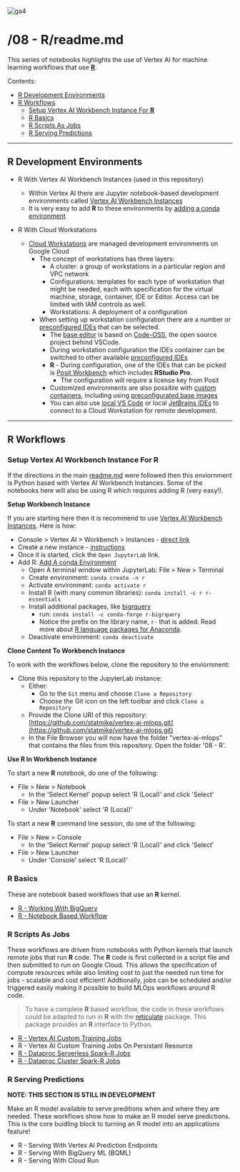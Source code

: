 ![ga4](https://www.google-analytics.com/collect?v=2&tid=G-6VDTYWLKX6&cid=1&en=page_view&sid=1&dl=statmike%2Fvertex-ai-mlops%2F08+-+R&dt=readme.md)

# /08 - R/readme.md

This series of notebooks highlights the use of Vertex AI for machine learning workflows that use [**R**](https://www.r-project.org/).

Contents:
- [R Development Environments](#R-Development-Environments)
- [R Workflows](#R-Workflows)
    - [Setup Vertex AI Workbench Instance For **R**](#Setup-Vertex-AI-Workbench-Instance-For-R)
    - [R Basics](#R-Basics)
    - [R Scripts As Jobs](#R-Scripts-As-Jobs)
    - [R Serving Predictions](#R-Serving-Predictions)

---
## R Development Environments

- R With Vertex AI Workbench Instances (used in this repository)
    - Within Vertex AI there are Jupyter notebook-based development environments called [Vertex AI Workbench Instances](https://cloud.google.com/vertex-ai/docs/workbench/instances/introduction)
    - It is very easy to add **R** to these environments by [adding a conda environment](https://cloud.google.com/vertex-ai/docs/workbench/instances/add-environment)

- R With Cloud Workstations
    - [Cloud Workstations](https://cloud.google.com/workstations/docs/overview) are managed development environments on Google Cloud
        - The concept of workstations has three layers:
            - A cluster: a group of workstations in a particular region and VPC network
            - Configurations: templates for each type of workstation that might be needed, each with specification for the virtual machine, storage, container, IDE or Editor.  Access can be limited with IAM controls as well.
            - Workstations: A deployment of a configuration
        - When setting up workstation configuration there are a number or [preconfigured IDEs](https://cloud.google.com/workstations/docs/preconfigured-ides) that can be selected.  
            - The [base editor](https://cloud.google.com/workstations/docs/base-editor-overview) is based on [Code-OSS](https://github.com/microsoft/vscode), the open source project behind VSCode.
            - During workstation configuration the IDEs container can be switched to other available [preconfigured IDEs](https://cloud.google.com/workstations/docs/preconfigured-ides)
            - **R** - During configuration, one of the IDEs that can be picked is [Posit Workbench](https://cloud.google.com/workstations/docs/develop-code-using-posit-workbench-rstudio) which includes **RStudio Pro**. 
                - The configuration will require a license key from Posit
            - Customized environments are also possible with [custom containers](https://cloud.google.com/workstations/docs/customize-container-images), including using [preconfigurated base images](https://cloud.google.com/workstations/docs/preconfigured-base-images)
            - You can also use [local VS Code](https://cloud.google.com/workstations/docs/develop-code-using-local-vscode-editor) or local [JetBrains IDEs](https://cloud.google.com/workstations/docs/develop-code-using-local-jetbrains-ides) to connect to a Cloud Workstation for remote development.

---

## R Workflows


### Setup Vertex AI Workbench Instance For **R**

If the directions in the main [readme.md](../readme.md) were followed then this enviornment is Python based with Vertex AI Workbench Instances.  Some of the notebooks here will also be using R which requires adding R (very easy!).  

**Setup Workbench Instance**

If you are starting here then it is recommend to use [Vertex AI Workbench Instances](https://cloud.google.com/vertex-ai/docs/workbench/instances/introduction).  Here is how:
- Console > Vertex AI > Workbench > Instances - [direct link](https://console.cloud.google.com/vertex-ai/workbench/instances)
- Create a new instance - [instructions](https://cloud.google.com/vertex-ai/docs/workbench/instances/create)
- Once it is started, click the `Open JupyterLab` link.
- Add R: [Add A conda Environment](https://cloud.google.com/vertex-ai/docs/workbench/instances/add-environment)
    - Open A terminal window within JupyterLab: File > New > Terminal
    - Create environment: `conda create -n r`
    - Activate environment: `conda activate r`
    - Install R (with many common libraries): `conda install -c r r-essentials`
    - Install additional packages, like [bigrquery](https://bigrquery.r-dbi.org/)
        - run: `conda install -c conda-forge r-bigrquery`
        - Notice the prefix on the library name, `r-` that is added.  Read more about [R language packages for Anaconda](https://docs.anaconda.com/free/anaconda/reference/packages/r-language-pkg-docs/).
    - Deactivate environment: `conda deactivate`

**Clone Content To Workbench Instance**

To work with the workflows below, clone the repository to the enviornment:
- Clone this repository to the JupyterLab instance:
    - Either:
        - Go to the `Git` menu and choose `Clone a Repository`
        - Choose the Git icon on the left toolbar and click `Clone a Repository`
    - Provide the Clone URI of this repository: [https://github.com/statmike/vertex-ai-mlops.git](https://github.com/statmike/vertex-ai-mlops.git)
    - In the File Browser you will now have the folder "vertex-ai-mlops" that contains the files from this repository. Open the folder '08 - R'.

**Use R In Workbench Instance**

To start a new **R** notebook, do one of the following:
- File > New > Notebook
    - In the 'Select Kernel' popup select 'R (Local)' and click 'Select'
- File > New Launcher
    - Under 'Notebook' select 'R (Local)'
  
To start a new **R** command line session, do one of the following:
- File > New > Console
    - In the 'Select Kernel' popup select 'R (Local)' and click 'Select'
- File > New Launcher
    - Under 'Console' select 'R (Local)'

### R Basics

These are notebook based workflows that use an **R** kernel.  

- [R - Working With BigQuery](./R%20-%20Working%20With%20BigQuery.ipynb)
- [R - Notebook Based Workflow](./R%20-%20Notebook%20Based%20Workflow.ipynb)

### R Scripts As Jobs

These workflows are driven from notebooks with Python kernels that launch remote jobs that run **R** code.  The **R** code is first collected in a script file and then submitted to run on Google Cloud.  This allows the specification of compute resources while also limiting cost to just the needed run time for jobs - scalable and cost efficient!  Addtionally, jobs can be scheduled and/or triggered easily making it possible to build MLOps workflows around R code.

> To have a complete **R** based workflow, the code in these workflows could be adapted to run in **R** with the [reticulate](https://cran.r-project.org/web/packages/reticulate/vignettes/calling_python.html) package.  This package provides an **R** interface to Python.

- [R - Vertex AI Custom Training Jobs](./R%20-%20Vertex%20AI%20Custom%20Training%20Jobs.ipynb)
- R - Vertex AI Custom Training Jobs On Persistant Resource
- [R - Dataproc Serverless Spark-R Jobs](./R%20-%20Dataproc%20Serverless%20Spark-R%20Jobs.ipynb)
- [R - Dataproc Cluster Spark-R Jobs](./R%20-%20Dataproc%20Cluster%20Spark-R%20Jobs.ipynb)

### R Serving Predictions

**NOTE: THIS SECTION IS STILL IN DEVELOPMENT**

Make an R model available to serve preditions when and where they are needed.  These workflows show how to make an R model serve predictions.  This is the core buidling block to turning an R model into an applications feature!

- R - Serving With Vertex AI Prediction Endpoints
- R - Serving With BigQuery ML (BQML)
- R - Serving With Cloud Run





